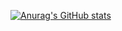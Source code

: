 [![Anurag's GitHub stats](https://github-readme-stats.vercel.app/api?username=Tristan-H11&count_private=true)](https://github.com/anuraghazra/github-readme-stats)


<!--
**Tristan-H11/Tristan-H11** is a ✨ _special_ ✨ repository because its `README.md` (this file) appears on your GitHub profile.

Here are some ideas to get you started:

- 🔭 I’m currently working on ...
- 🌱 I’m currently learning ...
- 👯 I’m looking to collaborate on ...
- 🤔 I’m looking for help with ...
- 💬 Ask me about ...
- 📫 How to reach me: ...
- 😄 Pronouns: ...
- ⚡ Fun fact: ...
-->
